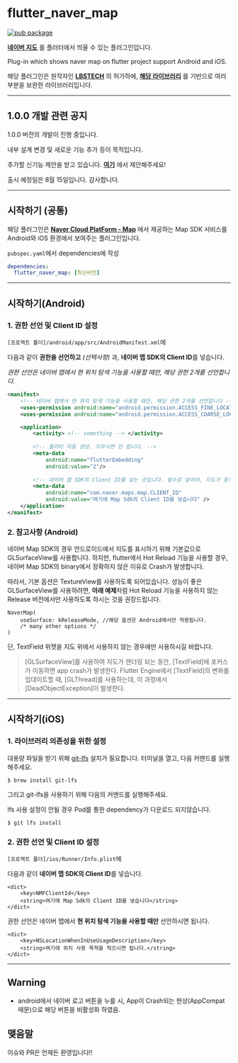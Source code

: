 # flutter_naver_map

[![pub package](https://img.shields.io/pub/v/flutter_naver_map.svg?color=4285F4)](https://pub.dev/packages/flutter_naver_map)

**[네이버 지도](https://www.ncloud.com/product/applicationService/maps)** 를 플러터에서 띄울 수 있는 플러그인입니다. 

Plug-in which shows naver map on flutter project support Android and iOS.

해당 플러그인은 원작자인 **[LBSTECH](https://www.lbstech.net/)** 의 허가하에,
**[해당 라이브러리](https://github.com/LBSTECH/naver_map_plugin)** 를 기반으로
여러 부분을 보완한 라이브러리입니다.

---

## 1.0.0 개발 관련 공지
1.0.0 버전의 개발이 진행 중입니다.

내부 설계 변경 및 새로운 기능 추가 등이 목적입니다.

추가할 신기능 제안을 받고 있습니다. **[여기](https://github.com/note11g/flutter_naver_map/discussions/25)** 에서 제안해주세요!

출시 예정일은 8월 15일입니다. 감사합니다.

---

## 시작하기 (공통)

해당 플러그인은 **[Naver Cloud PlatForm - Map](https://guide.ncloud-docs.com/docs/naveropenapiv3-maps-overview#mobile-dynamic-map-android-ios-sdk-30)** 에서 제공하는 Map SDK 서비스를 Android와 iOS 환경에서 보여주는 플러그인입니다. 

`pubspec.yaml`에서 dependencies에 작성

``` yaml
dependencies:
  flutter_naver_map: [최신버전]
```

---

## 시작하기(Android)

### 1. 권한 선언 및 Client ID 설정

`[프로젝트 폴더]/android/app/src/AndroidManifest.xml`에

다음과 같이 **권한을 선언하고** *(선택사항)* 과, **네이버 맵 SDK의 Client ID**를 넣습니다.

_권한 선언은 네이버 맵에서 현 위치 탐색 기능을 사용할 때만, 해당 권한 2개를 선언합니다._
``` xml
<manifest>
    <!-- 네이버 맵에서 현 위치 탐색 기능을 사용할 때만, 해당 권한 2개를 선언합니다 -->
    <uses-permission android:name="android.permission.ACCESS_FINE_LOCATION"/>
    <uses-permission android:name="android.permission.ACCESS_COARSE_LOCATION"/>

    <application>
        <activity> <!-- something --> </activity>
        
        <!-- 플러터 자동 생성. 지우시면 안 됩니다. -->
        <meta-data
            android:name="flutterEmbedding"
            android:value="2"/>
                
        <!-- 네이버 맵 SDK의 Client ID를 넣는 곳입니다. 필수로 넣어야, 지도가 동작합니다. -->        
        <meta-data
            android:name="com.naver.maps.map.CLIENT_ID"
            android:value="여기에 Map Sdk의 Client ID를 넣습니다" />
    </application>
</manifest>
```
  
### 2. 참고사항 (Android)
네이버 Map SDK의 경우 안드로이드에서 지도를 표시하기 위해 기본값으로 GLSurfaceView를 사용합니다.
하지만, flutter에서 Hot Reload 기능을 사용할 경우, 네이버 Map SDK의 binary에서 정확하지 않은 이유로 Crash가 발생합니다.

따라서, 기본 옵션은 TextureView를 사용하도록 되어있습니다.
성능이 좋은 GLSurfaceView를 사용하려면, **아래 예제**처럼 Hot Reload 기능을 사용하지 않는 Release 버전에서만 사용하도록 하시는 것을 권장드립니다.
```
NaverMap(
    useSurface: kReleaseMode, //해당 옵션은 Android에서만 적용됩니다.
    /* many other options */
)
```

단, TextField 위젯을 지도 위에서 사용하지 않는 경우에만 사용하시길 바랍니다.

> [GLSurfaceView]를 사용하여 지도가 렌더링 되는 동안, [TextField]에 포커스가
이동하면 app crash가 발생한다. Flutter Engine에서 [TextField]의 변화를 업데이트할 때,
[GLThread]를 사용하는데, 이 과정에서 [DeadObjectException]이 발생한다.


---

## 시작하기(iOS)

### 1. 라이브러리 의존성을 위한 설정
대용량 파일을 받기 위해 [git-lfs](https://git-lfs.github.com/) 설치가 필요합니다.
터미널을 열고, 다음 커맨드를 실행해주세요.

`$ brew install git-lfs`

그리고 git-lfs을 사용하기 위해 다음의 커맨드를 실행해주세요.

lfs 사용 설정이 안될 경우 Pod를 통한 dependency가 다운로드 되지않습니다.

`$ git lfs install`

### 2. 권한 선언 및 Client ID 설정
`[프로젝트 폴더]/ios/Runner/Info.plist`에

다음과 같이 **네이버 맵 SDK의 Client ID**를 넣습니다.

``` 
<dict>
    <key>NMFClientId</key>
    <string>여기에 Map Sdk의 Client ID를 넣습니다</string>
</dict>
```

권한 선언은 네이버 맵에서 **현 위치 탐색 기능을 사용할 때만** 선언하시면 됩니다.
``` 
<dict>
    <key>NSLocationWhenInUseUsageDescription</key>
    <string>여기에 위치 사용 목적을 적으시면 됩니다.</string>
</dict>
```

---

## Warning
- android에서 네이버 로고 버튼을 누를 시, App이 Crash되는 현상(AppCompat 때문)으로 해당 버튼을 비활성화 하였음. 

## 맺음말
이슈와 PR은 언제든 환영입니다!!
